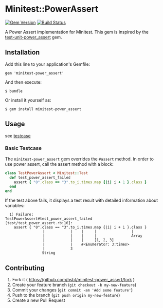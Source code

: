 # Minitest::PowerAssert

[![Gem Version](https://badge.fury.io/rb/minitest-power_assert.png)](https://rubygems.org/gems/minitest-power_assert) [![Build Status](https://travis-ci.org/hsbt/minitest-power_assert.png)](https://travis-ci.org/hsbt/minitest-power_assert)

A Power Assert implementation for Minitest. This gem is inspired by the [test-unit-power_assert](https://github.com/k-tsj/test-unit-power_assert) gem.

## Installation

Add this line to your application's Gemfile:

    gem 'minitest-power_assert'

And then execute:

    $ bundle

Or install it yourself as:

    $ gem install minitest-power_assert

## Usage

see [testcase](https://github.com/hsbt/minitest-power_assert/blob/master/test/test_power_assert.rb)

### Basic Testcase

The `minitest-power_assert` gem overrides the `#assert` method. In order to use power assert, call the assert method with a block:

```ruby
class TestPowerAssert < Minitest::Test
  def test_power_assert_failed
    assert { "0".class == "3".to_i.times.map {|i| i + 1 }.class }
  end
end
```

If the test above fails, it displays a test result with detailed information about variables:

```shell
  1) Failure:
TestPowerAssert#test_power_assert_failed [test/test_power_assert.rb:10]:
    assert { "0".class == "3".to_i.times.map {|i| i + 1 }.class }
                 |            |    |     |                |
                 |            |    |     |                Array
                 |            |    |     [1, 2, 3]
                 |            |    #<Enumerator: 3:times>
                 |            3
                 String
```

## Contributing

1. Fork it ( https://github.com/hsbt/minitest-power_assert/fork )
2. Create your feature branch (`git checkout -b my-new-feature`)
3. Commit your changes (`git commit -am 'Add some feature'`)
4. Push to the branch (`git push origin my-new-feature`)
5. Create a new Pull Request
